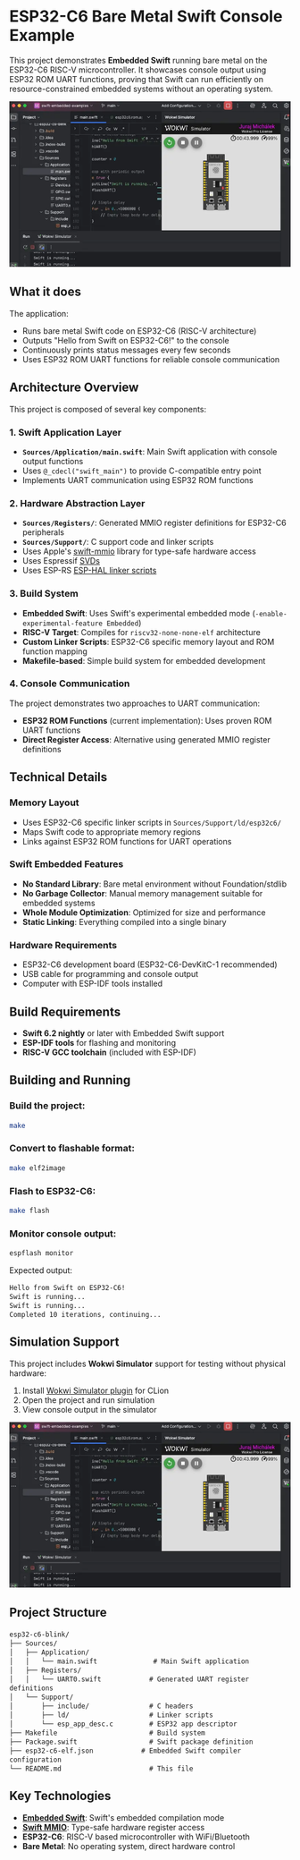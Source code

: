 
# ESP32-C6 Bare Metal Swift Console Example

This project demonstrates **Embedded Swift** running bare metal on the ESP32-C6 RISC-V microcontroller. It showcases console output using ESP32 ROM UART functions, proving that Swift can run efficiently on resource-constrained embedded systems without an operating system.

![ESP32-C6 Embedded Swift Wokwi](Documentation/Images/esp32-c6-embedded-swift-wokwi.webp)

## What it does

The application:
- Runs bare metal Swift code on ESP32-C6 (RISC-V architecture)
- Outputs "Hello from Swift on ESP32-C6!" to the console
- Continuously prints status messages every few seconds
- Uses ESP32 ROM UART functions for reliable console communication

## Architecture Overview

This project is composed of several key components:

### 1. **Swift Application Layer**
- **`Sources/Application/main.swift`**: Main Swift application with console output functions
- Uses `@_cdecl("swift_main")` to provide C-compatible entry point
- Implements UART communication using ESP32 ROM functions

### 2. **Hardware Abstraction Layer**
- **`Sources/Registers/`**: Generated MMIO register definitions for ESP32-C6 peripherals
- **`Sources/Support/`**: C support code and linker scripts
- Uses Apple's [swift-mmio](https://github.com/apple/swift-mmio) library for type-safe hardware access
- Uses Espressif [SVDs](https://github.com/espressif/svd)
- Uses ESP-RS [ESP-HAL linker scripts](https://github.com/esp-rs/esp-hal/tree/main/esp-hal/ld/esp32c6)

### 3. **Build System**
- **Embedded Swift**: Uses Swift's experimental embedded mode (`-enable-experimental-feature Embedded`)
- **RISC-V Target**: Compiles for `riscv32-none-none-elf` architecture
- **Custom Linker Scripts**: ESP32-C6 specific memory layout and ROM function mapping
- **Makefile-based**: Simple build system for embedded development

### 4. **Console Communication**
The project demonstrates two approaches to UART communication:
- **ESP32 ROM Functions** (current implementation): Uses proven ROM UART functions
- **Direct Register Access**: Alternative using generated MMIO register definitions

## Technical Details

### Memory Layout
- Uses ESP32-C6 specific linker scripts in `Sources/Support/ld/esp32c6/`
- Maps Swift code to appropriate memory regions
- Links against ESP32 ROM functions for UART operations

### Swift Embedded Features
- **No Standard Library**: Bare metal environment without Foundation/stdlib
- **No Garbage Collector**: Manual memory management suitable for embedded systems
- **Whole Module Optimization**: Optimized for size and performance
- **Static Linking**: Everything compiled into a single binary

### Hardware Requirements
- ESP32-C6 development board (ESP32-C6-DevKitC-1 recommended)
- USB cable for programming and console output
- Computer with ESP-IDF tools installed

## Build Requirements

- **Swift 6.2 nightly** or later with Embedded Swift support
- **ESP-IDF tools** for flashing and monitoring
- **RISC-V GCC toolchain** (included with ESP-IDF)


## Building and Running

### Build the project:
```bash
make
```

### Convert to flashable format:
```bash
make elf2image
```

### Flash to ESP32-C6:
```bash
make flash
```

### Monitor console output:
```bash
espflash monitor
```

Expected output:
```
Hello from Swift on ESP32-C6!
Swift is running...
Swift is running...
Completed 10 iterations, continuing...
```

## Simulation Support

This project includes **Wokwi Simulator** support for testing without physical hardware:

1. Install [Wokwi Simulator plugin](https://plugins.jetbrains.com/plugin/23826-wokwi-simulator) for CLion
2. Open the project and run simulation
3. View console output in the simulator

![ESP32-C6 Embedded Swift Wokwi](Documentation/Images/esp32-c6-embedded-swift-wokwi.webp)

## Project Structure

```
esp32-c6-blink/
├── Sources/
│   ├── Application/
│   │   └── main.swift              # Main Swift application
│   ├── Registers/
│   │   └── UART0.swift            # Generated UART register definitions
│   └── Support/
│       ├── include/               # C headers
│       ├── ld/                    # Linker scripts
│       └── esp_app_desc.c         # ESP32 app descriptor
├── Makefile                       # Build system
├── Package.swift                  # Swift package definition
├── esp32-c6-elf.json            # Embedded Swift compiler configuration
└── README.md                      # This file
```

## Key Technologies

- **[Embedded Swift](https://github.com/swiftlang/swift/tree/main/docs/EmbeddedSwift)**: Swift's embedded compilation mode
- **[Swift MMIO](https://github.com/apple/swift-mmio)**: Type-safe hardware register access
- **ESP32-C6**: RISC-V based microcontroller with WiFi/Bluetooth
- **Bare Metal**: No operating system, direct hardware control

